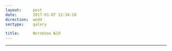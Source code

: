 ```yaml
---
layout:     post
date:       2017-01-07 12:34:18
direction:  wedd
sectype:    galery

title:      Фотоблок №19
---
```

					
<section class="wedd_galery">                       
        <div id="fotoblock-19" class="owl-carousel owl-theme same_galery">
            <a href="#galery" class="item"><div class="img_inline" style="background-image: url(../images/wedd/19_1.jpg"></div></a>
            <a href="#galery" class="item"><div class="img_inline" style="background-image: url(../images/wedd/19_2.jpg"></div></a>
            <a href="#galery" class="item"><div class="img_inline" style="background-image: url(../images/wedd/19_3.jpg"></div></a>
            <a href="#galery" class="item"><div class="img_inline" style="background-image: url(../images/wedd/19_4.jpg"></div></a>
            <a href="#galery" class="item"><div class="img_inline" style="background-image: url(../images/wedd/19_5.jpg"></div></a>
            <a href="#galery" class="item"><div class="img_inline" style="background-image: url(../images/wedd/19_6.jpg"></div></a>
        </div>
    <hr class="style-wedd">
</section>
